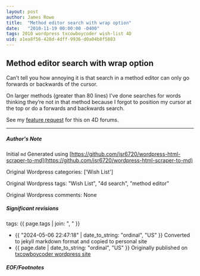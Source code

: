 ```yaml
---
layout: post
author: James Rowe
title:  "Method editor search with wrap option"
date:   "2010-11-19 00:00:00 -0400"
tags: 2010 wordpress txcowboycoder wish-list 4D
uid: a1ea8f56-428d-4dff-9936-d0a04b8f5883
---
```



## Method editor search with wrap option


Can’t tell you how annoying it is that search in a method editor can only go forwards or backwards of the cursor.


On larger methods (greater than 80 lines) I’ve done searches for words thinking they’re not in that method because I forgot to position my cursor at the top or do a forwards and backwards search.


See my [feature request](http://forums.4d.fr/Post//4688233/1/) for this on 4D forums.




---

##### Author's Note

Initial `md` Generated using [https://github.com/jsr6720/wordpress-html-scraper-to-md](https://github.com/jsr6720/wordpress-html-scraper-to-md)

Original Wordpress categories: ['Wish List']

Original Wordpress tags: "Wish List", "4d search", "method editor"

Original Wordpress comments: None

##### Significant revisions

tags: {{ page.tags | join: ", " }} <!-- todo move this somewhere -->

- {{ "2024-05-06 22:47:18" | date_to_string: "ordinal", "US" }} Converted to jekyll markdown format and copied to personal site
- {{ page.date | date_to_string: "ordinal", "US" }} Originally published on [txcowboycoder wordpress site](https://txcowboycoder.wordpress.com/2010/11/19/method/)

##### EOF/Footnotes

